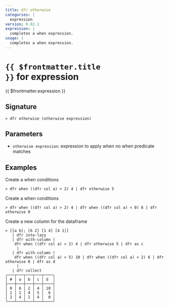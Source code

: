 ```yaml
---
title: dfr otherwise
categories: |
  expression
version: 0.82.1
expression: |
  completes a when expression.
usage: |
  completes a when expression.
---
```


# <code>{{ $frontmatter.title }}</code> for expression

<div class='command-title'>{{ $frontmatter.expression }}</div>

## Signature

```> dfr otherwise (otherwise expression)```

## Parameters

 -  `otherwise expression`: expression to apply when no when predicate matches

## Examples

Create a when conditions
```shell
> dfr when ((dfr col a) > 2) 4 | dfr otherwise 5

```

Create a when conditions
```shell
> dfr when ((dfr col a) > 2) 4 | dfr when ((dfr col a) < 0) 6 | dfr otherwise 0

```

Create a new column for the dataframe
```shell
> [[a b]; [6 2] [1 4] [4 1]]
   | dfr into-lazy
   | dfr with-column (
    dfr when ((dfr col a) > 2) 4 | dfr otherwise 5 | dfr as c
     )
   | dfr with-column (
    dfr when ((dfr col a) > 5) 10 | dfr when ((dfr col a) < 2) 6 | dfr otherwise 0 | dfr as d
     )
   | dfr collect
╭───┬───┬───┬───┬────╮
│ # │ a │ b │ c │ d  │
├───┼───┼───┼───┼────┤
│ 0 │ 6 │ 2 │ 4 │ 10 │
│ 1 │ 1 │ 4 │ 5 │  6 │
│ 2 │ 4 │ 1 │ 4 │  0 │
╰───┴───┴───┴───┴────╯

```
